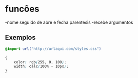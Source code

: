 # funcões

-nome seguido de abre e fecha parentesis
-recebe argumentos

## Exemplos

```css
@import url("http://urlaqui.com/styles.css")

{
    color: rgb(255, 0, 100);
    width: calc(100% - 10px);
}
```